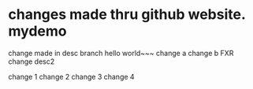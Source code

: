 changes made thru github website. 
mydemo
======

change made in desc branch
hello world~~~
change a
change b
FXR change
desc2

change 1
change 2
change 3
change 4
